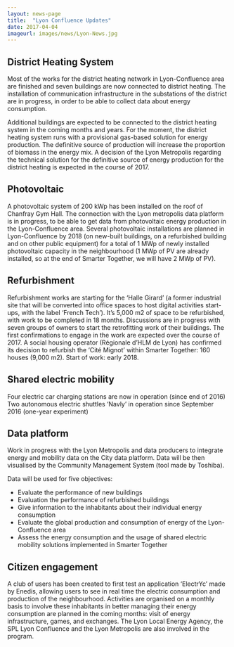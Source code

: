 ```yaml
---
layout: news-page
title:  "Lyon Confluence Updates"
date: 2017-04-04
imageurl: images/news/Lyon-News.jpg
---
```

<div class="multiline">
 <h2><span class="ornament-news">District Heating System</span></h2>
</div>
Most of the works for the district heating network in Lyon-Confluence area are finished and seven buildings are now connected to district heating. The installation of communication infrastructure in the substations of the district are in progress, in order to be able to collect data about energy consumption.

Additional buildings are expected to be connected to the district heating system in the coming months and years. For the moment, the district heating system runs with a provisional gas-based solution for energy production. The definitive source of production will increase the proportion of biomass in the energy mix. A decision of the Lyon Metropolis regarding the technical solution for the definitive source of energy production for the district heating is expected in the course of 2017.

<div class="multiline">
 <h2><span class="ornament-news">Photovoltaic</span></h2>
</div>
A photovoltaic system of 200 kWp has been installed on the roof of Chanfray Gym Hall. The connection with the Lyon metropolis data platform is in progress, to be able to get data from photovoltaic energy production in the Lyon-Confluence area. Several photovoltaic installations are planned in Lyon-Confluence by 2018 (on new-built buildings, on a refurbished building and on other public equipment) for a total of 1 MWp of newly installed photovoltaic capacity in the neighbourhood (1 MWp of PV are already installed, so at the end of Smarter Together, we will have 2 MWp of PV).

<div class="multiline">
 <h2><span class="ornament-news">Refurbishment</span></h2>
</div>
Refurbishment works are starting for the ‘Halle Girard’ (a former industrial site that will be converted into office spaces to host digital activities start-ups, with the label ‘French Tech’). It’s 5,000 m2 of space to be refurbished, with work to be completed in 18 months. Discussions are in progress with seven groups of owners to start the retrofitting work of their buildings. The first confirmations to engage in the work are expected over the course of 2017. A social housing operator (Régionale d’HLM de Lyon) has confirmed its decision to refurbish the ‘Cité Mignot’ within Smarter Together: 160 houses (9,000 m2).
Start of work: early 2018.

<div class="multiline">
 <h2><span class="ornament-news">Shared electric mobility</span></h2>
</div>
Four electric car charging stations are now in operation (since end of 2016)
Two autonomous electric shuttles ‘Navly’ in operation since September 2016 (one-year experiment)

<div class="multiline">
 <h2><span class="ornament-news">Data platform</span></h2>
</div>
Work in progress with the Lyon Metropolis and data producers to integrate energy and mobility data on the City data platform. Data will be then visualised by the Community Management System (tool made by Toshiba).

Data will be used for five objectives:

- Evaluate the performance of new buildings
- Evaluation the performance of refurbished buildings
- Give information to the inhabitants about their individual energy consumption
- Evaluate the global production and consumption of energy of the Lyon-Confluence area
- Assess the energy consumption and the usage of shared electric mobility solutions implemented in Smarter Together

<div class="multiline">
 <h2><span class="ornament-news">Citizen engagement</span></h2>
</div>
A club of users has been created to first test an application ‘ElectrYc’ made by Enedis, allowing users to see in real time the electric consumption and production of the neighbourhood. Activities are organised on a monthly basis to involve these inhabitants in better managing their energy consumption are planned in the coming months: visit of energy infrastructure, games, and exchanges. The Lyon Local Energy Agency, the SPL Lyon Confluence and the Lyon Metropolis are also involved in the program.
